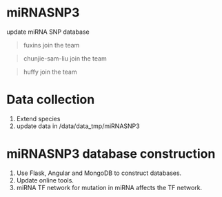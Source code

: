 # miRNASNP3
update miRNA SNP database

> fuxins join the team

> chunjie-sam-liu join the team

> huffy join the team

# Data collection
1. Extend species
2. update data in /data/data_tmp/miRNASNP3

# miRNASNP3 database construction

1. Use Flask, Angular and MongoDB to construct databases.
2. Update online tools.
3. miRNA TF network for mutation in miRNA affects the TF network.
